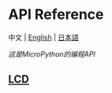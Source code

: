 # API Reference

中文  | [English](/en/api_reference) | [日本語](/ja/api_reference)

*这是MicroPython的编程API*

## [LCD](zh_CN/api_reference/micropython/api_lcd)
<!-- ## [Peripherals](zh_CN/api_reference/peripherals/api_gpio)
### 1. [GPIO](zh_CN/api_reference/peripherals/api_gpio)
## [Speaker](zh_CN/api_reference/api_speaker) -->
